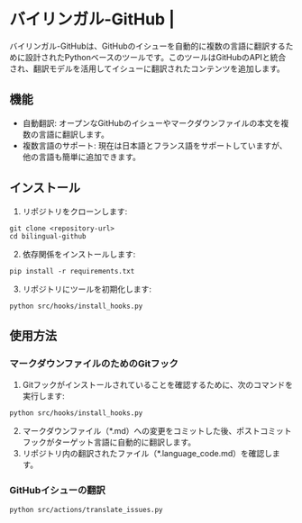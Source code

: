 # バイリンガル-GitHub |
バイリンガル-GitHubは、GitHubのイシューを自動的に複数の言語に翻訳するために設計されたPythonベースのツールです。このツールはGitHubのAPIと統合され、翻訳モデルを活用してイシューに翻訳されたコンテンツを追加します。

## 機能
- 自動翻訳: オープンなGitHubのイシューやマークダウンファイルの本文を複数の言語に翻訳します。
- 複数言語のサポート: 現在は日本語とフランス語をサポートしていますが、他の言語も簡単に追加できます。

## インストール
1. リポジトリをクローンします:
```
git clone <repository-url>
cd bilingual-github
```
2. 依存関係をインストールします:
```
pip install -r requirements.txt
```
3. リポジトリにツールを初期化します:
```
python src/hooks/install_hooks.py
```

## 使用方法
### マークダウンファイルのためのGitフック
1. Gitフックがインストールされていることを確認するために、次のコマンドを実行します:
```
python src/hooks/install_hooks.py
```
2. マークダウンファイル（*.md）への変更をコミットした後、ポストコミットフックがターゲット言語に自動的に翻訳します。
3. リポジトリ内の翻訳されたファイル（*.language_code.md）を確認します。

### GitHubイシューの翻訳
```
python src/actions/translate_issues.py
```